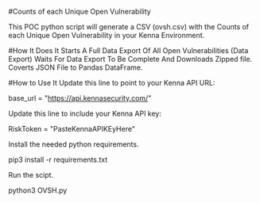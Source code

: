 #Counts of each Unique Open Vulnerability

This POC python script will generate a CSV (ovsh.csv) with the Counts of each Unique Open Vulnerability in your Kenna Environment.

#How It Does It
Starts A Full Data Export Of All Open Vulnerabilities (Data Export)
Waits For Data Export To Be Complete And Downloads Zipped file.
Coverts JSON File to Pandas DataFrame.

#How to Use It
Update this line to point to your Kenna API URL:

base_url = "https://api.kennasecurity.com/"

Update this line to include your Kenna API key:

RiskToken = "PasteKennaAPIKEyHere"

Install the needed python requirements.

pip3 install -r requirements.txt

Run the scipt.

python3 OVSH.py
